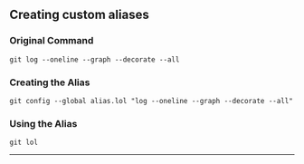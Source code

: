 ## Creating custom aliases

### Original Command

```git
git log --oneline --graph --decorate --all
```

### Creating the Alias

```git
git config --global alias.lol "log --oneline --graph --decorate --all"
```

### Using the Alias

```git
git lol
```

---

